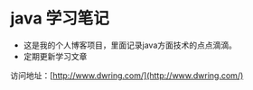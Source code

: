# java 学习笔记

- 这是我的个人博客项目，里面记录java方面技术的点点滴滴。
- 定期更新学习文章


访问地址：[http://www.dwring.com/](http://www.dwring.com/)



